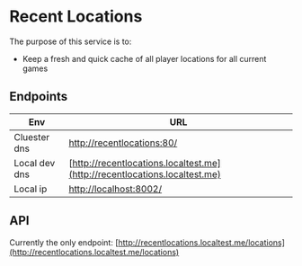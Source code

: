 # Recent Locations

The purpose of this service is to:

- Keep a fresh and quick cache of all player locations for all current games

## Endpoints

| Env           | URL                                                                        |
|---------------|----------------------------------------------------------------------------|
| Cluester dns  | [http://recentlocations:80/](http://recentlocations:80/  )                 |
| Local dev dns | [http://recentlocations.localtest.me](http://recentlocations.localtest.me) |
| Local ip      | [http://localhost:8002/](http://localhost:8002/  )                         |

## API

Currently the only endpoint: [http://recentlocations.localtest.me/locations](http://recentlocations.localtest.me/locations)